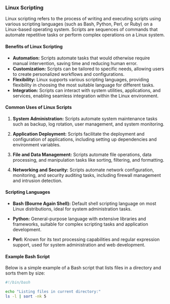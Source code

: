### Linux Scripting

Linux scripting refers to the process of writing and executing scripts using various scripting languages (such as Bash, Python, Perl, or Ruby) on a Linux-based operating system. Scripts are sequences of commands that automate repetitive tasks or perform complex operations on a Linux system.

#### Benefits of Linux Scripting

- **Automation:** Scripts automate tasks that would otherwise require manual intervention, saving time and reducing human error.
- **Customization:** Scripts can be tailored to specific needs, allowing users to create personalized workflows and configurations.
- **Flexibility:** Linux supports various scripting languages, providing flexibility in choosing the most suitable language for different tasks.
- **Integration:** Scripts can interact with system utilities, applications, and services, enabling seamless integration within the Linux environment.

#### Common Uses of Linux Scripts

1. **System Administration:** Scripts automate system maintenance tasks such as backup, log rotation, user management, and system monitoring.
   
2. **Application Deployment:** Scripts facilitate the deployment and configuration of applications, including setting up dependencies and environment variables.

3. **File and Data Management:** Scripts automate file operations, data processing, and manipulation tasks like sorting, filtering, and formatting.

4. **Networking and Security:** Scripts automate network configuration, monitoring, and security auditing tasks, including firewall management and intrusion detection.

#### Scripting Languages

- **Bash (Bourne Again Shell):** Default shell scripting language on most Linux distributions, ideal for system administration tasks.
  
- **Python:** General-purpose language with extensive libraries and frameworks, suitable for complex scripting tasks and application development.
  
- **Perl:** Known for its text processing capabilities and regular expression support, used for system administration and web development.

#### Example Bash Script

Below is a simple example of a Bash script that lists files in a directory and sorts them by size:

```bash
#!/bin/bash

echo "Listing files in current directory:"
ls -l | sort -nk 5

